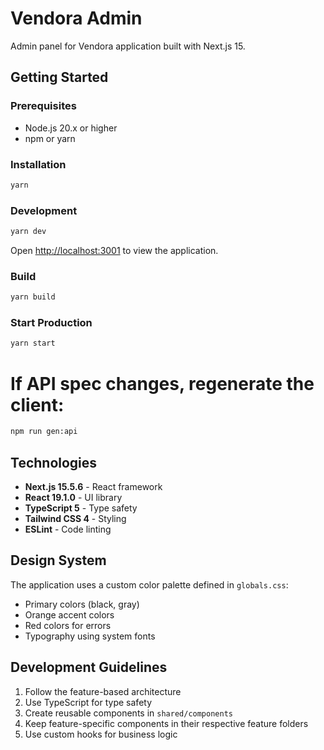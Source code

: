 # Vendora Admin

Admin panel for Vendora application built with Next.js 15.

## Getting Started

### Prerequisites

- Node.js 20.x or higher
- npm or yarn

### Installation

```bash
yarn
```

### Development

```bash
yarn dev
```

Open [http://localhost:3001](http://localhost:3001) to view the application.

### Build

```bash
yarn build
```

### Start Production

```bash
yarn start
```

# If API spec changes, regenerate the client:

```bash
npm run gen:api
```

## Technologies

- **Next.js 15.5.6** - React framework
- **React 19.1.0** - UI library
- **TypeScript 5** - Type safety
- **Tailwind CSS 4** - Styling
- **ESLint** - Code linting

## Design System

The application uses a custom color palette defined in `globals.css`:

- Primary colors (black, gray)
- Orange accent colors
- Red colors for errors
- Typography using system fonts

## Development Guidelines

1. Follow the feature-based architecture
2. Use TypeScript for type safety
3. Create reusable components in `shared/components`
4. Keep feature-specific components in their respective feature folders
5. Use custom hooks for business logic
